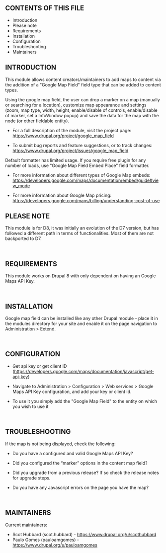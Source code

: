 CONTENTS OF THIS FILE
---------------------

-   Introduction
-   Please note
-   Requirements
-   Installation
-   Configuration
-   Troubleshooting
-   Maintainers
 

INTRODUCTION
------------

This module allows content creators/maintainers to add maps to content via the
addition of a "Google Map Field" field type that can be added to content types.

Using the google map field, the user can drop a marker on a map (manually or
searching for a location), customize map appearance and settings (zoom, map
type, width, height, enable/disable of controls, enable/disable of marker, set a
InfoWindow popup) and save the data for the map with the node (or other
fieldable entity).

-   For a full description of the module, visit the project page:
    <https://www.drupal.org/project/google_map_field>

-   To submit bug reports and feature suggestions, or to track changes:
    <https://www.drupal.org/project/issues/google_map_field>

Default formatter has limited usage. If you require free plugin for any number 
of loads, use "Google Map Field Embed Place" field formatter.
 
-   For more information about different types of Google Map embeds:
    <https://developers.google.com/maps/documentation/embed/guide#view_mode>

-   For more information about Google Map pricing:
    <https://developers.google.com/maps/billing/understanding-cost-of-use>



PLEASE NOTE
-----------

This module is for D8, it was initially an evolution of the D7 version, but has
followed a different path in terms of functionalities. Most of them are not
backported to D7.

 

REQUIREMENTS
------------

This module works on Drupal 8 with only dependent on having an Google Maps API
Key.

 

INSTALLATION
------------

Google map field can be installed like any other Drupal module - place it in the
modules directory for your site and enable it on the page navigation to
Administration \> Extend.

 

CONFIGURATION
-------------

-   Get api key or get client ID
    (<https://developers.google.com/maps/documentation/javascript/get-api-key>)

-   Navigate to Administration \> Configuration \> Web services \> Google Maps
    API Key configuration, and add your key or client id.

-   To use it you simply add the "Google Map Field" to the entity on which you
    wish to use it  

 

TROUBLESHOOTING
---------------

If the map is not being displayed, check the following:

-   Do you have a configured and valid Google Maps API Key?

-   Did you configured the “marker” options in the content map field?

-   Did you upgrade from a previous release? If so check the release notes for
    upgrade steps.

-   Do you have any Javascript errors on the page you have the map?

 

MAINTAINERS
-----------

Current maintainers:

-   Scot Hubbard (scot.hubbard) - <https://www.drupal.org/u/scothubbard>
-   Paulo Gomes (pauloamgomes) - <https://www.drupal.org/u/pauloamgomes>
